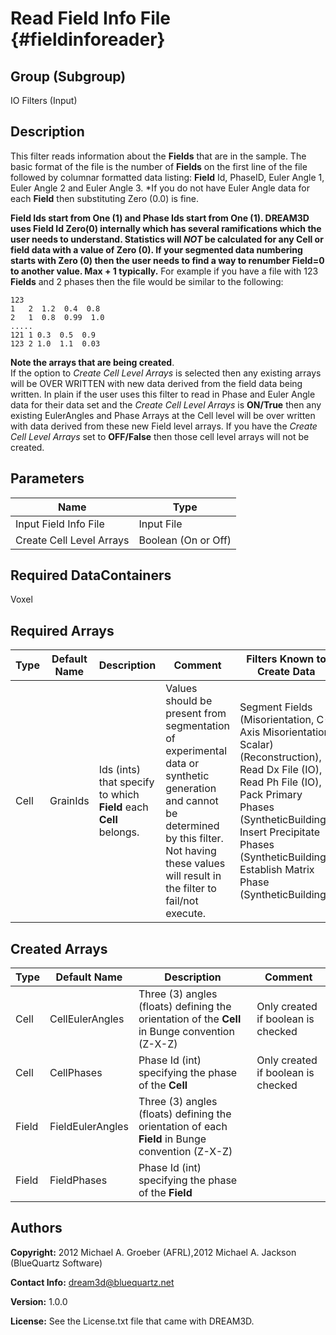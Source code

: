 Read Field Info File {#fieldinforeader}
======
## Group (Subgroup) ##
IO Filters (Input)

## Description ##
This filter reads information about the **Fields** that are in the sample. The
 basic format of the file is the number of **Fields** on the first line of the file followed by
 columnar formatted data listing: **Field** Id, PhaseID, Euler Angle 1, Euler Angle 2 and Euler Angle 3.
 *If you do not have Euler Angle data for each **Field** then substituting Zero (0.0) is fine.<br/>

__**Field** Ids start from One (1) and Phase Ids start from One (1).
DREAM3D uses **Field** Id Zero(0) internally which has several ramifications which the user needs to understand. Statistics
will _NOT_ be calculated for any **Cell** or field data with a value of Zero (0). If your segmented data numbering
starts with Zero (0) then the user needs to find a way to renumber **Field**=0 to another value. Max + 1 typically.__
For example if you have a file with 123 **Fields** and 2 phases then the file would be similar to the following: 

    123
    1   2  1.2  0.4  0.8
    2   1  0.8  0.99  1.0
    .....
    121 1 0.3  0.5  0.9
    123 2 1.0  1.1  0.03

__Note the arrays that are being created__. <br>
If the option to _Create Cell Level Arrays_ is selected then any existing
 arrays will be OVER WRITTEN with new data derived from the field data being written. In plain if the user uses this filter
 to read in Phase and Euler Angle data for their data set and the _Create Cell Level Arrays_ is __ON/True__ then
 any existing EulerAngles and Phase Arrays at the Cell level will be over written with data derived from these new Field
 level arrays. If you have the _Create Cell Level Arrays_ set to __OFF/False__ then those cell level arrays will
 not be created.


## Parameters ##

| Name | Type |
|------|------|
| Input Field Info File | Input File |
| Create Cell Level Arrays | Boolean (On or Off) |

## Required DataContainers ##
Voxel

## Required Arrays ##

| Type | Default Name | Description | Comment | Filters Known to Create Data |
|------|--------------|-------------|---------|-----|
| Cell | GrainIds | Ids (ints) that specify to which **Field** each **Cell** belongs. | Values should be present from segmentation of experimental data or synthetic generation and cannot be determined by this filter. Not having these values will result in the filter to fail/not execute. | Segment Fields (Misorientation, C-Axis Misorientation, Scalar) (Reconstruction), Read Dx File (IO), Read Ph File (IO), Pack Primary Phases (SyntheticBuilding), Insert Precipitate Phases (SyntheticBuilding), Establish Matrix Phase (SyntheticBuilding)

## Created Arrays ##

| Type | Default Name | Description | Comment |
|------|--------------|-------------|---------|
| Cell | CellEulerAngles | Three (3) angles (floats) defining the orientation of the **Cell** in Bunge convention (Z-X-Z) | Only created if boolean is checked |
| Cell | CellPhases | Phase Id (int) specifying the phase of the **Cell** | Only created if boolean is checked |
| Field | FieldEulerAngles | Three (3) angles (floats) defining the orientation of each **Field** in Bunge convention (Z-X-Z) |  |
| Field | FieldPhases | Phase Id (int) specifying the phase of the **Field** |  |

## Authors ##

**Copyright:** 2012 Michael A. Groeber (AFRL),2012 Michael A. Jackson (BlueQuartz Software)

**Contact Info:** dream3d@bluequartz.net

**Version:** 1.0.0

**License:**  See the License.txt file that came with DREAM3D.



